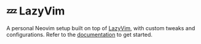 # 💤 LazyVim

A personal Neovim setup built on top of [LazyVim](https://github.com/LazyVim/LazyVim), with custom tweaks and configurations. Refer to the [documentation](https://www.lazyvim.org/installation) to get started.
